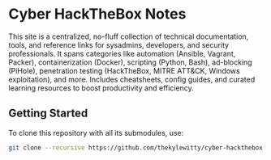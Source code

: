 # Cyber HackTheBox Notes

 This site is a centralized, no-fluff collection of technical documentation, tools, and reference links for sysadmins, developers, and security professionals. It spans categories like automation (Ansible, Vagrant, Packer), containerization (Docker), scripting (Python, Bash), ad-blocking (PiHole), penetration testing (HackTheBox, MITRE ATT&CK, Windows exploitation), and more. Includes cheatsheets, config guides, and curated learning resources to boost productivity and efficiency.

## Getting Started

To clone this repository with all its submodules, use:

```bash
git clone --recursive https://github.com/thekylewitty/cyber-hackthebox.git
